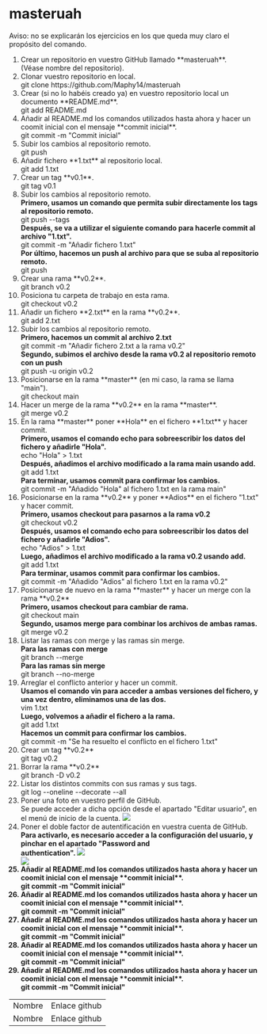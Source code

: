 # masteruah
<p>Aviso: no se explicarán los ejercicios en los que queda muy claro el propósito del comando.</p>
<ol>
    <li>
        Crear un repositorio en vuestro GitHub llamado **masteruah**.
    </li>   
        (Véase nombre del repositorio).
    <li>
        Clonar vuestro repositorio en local.
    </li>
        git clone https://github.com/Maphy14/masteruah
    <li>
        Crear (si no lo habéis creado ya) en vuestro repositorio local un documento **README.md**.
    </li>
        git add README.md
    <li>
        Añadir al README.md los comandos utilizados hasta ahora y hacer un coomit inicial con el mensaje **commit inicial**.
    </li>
        git commit -m "Commit inicial"
    <li>
        Subir los cambios al repositorio remoto.
    </li>
        git push
    <li>
        Añadir fichero **1.txt** al repositorio local.
    </li>
        git add 1.txt
    <li>
        Crear un tag **v0.1**.
    </li>
        git tag v0.1
    <li>
        Subir los cambios al repositorio remoto.
    </li>
        <b>Primero, usamos un comando que permita subir directamente los tags al repositorio remoto.</b><br/>
        git push --tags<br/>
        <b>Después, se va a utilizar el siguiente comando para hacerle commit al archivo "1.txt".</b><br/>
        git commit -m "Añadir fichero 1.txt"<br/>
        <b>Por último, hacemos un push al archivo para que se suba al repositorio remoto.</b><br/>
        git push
    <li>
        Crear una rama **v0.2**.
    </li>
        git branch v0.2
    <li>
        Posiciona tu carpeta de trabajo en esta rama.
    </li>
        git checkout v0.2
    <li>
        Añadir un fichero **2.txt** en la rama **v0.2**.
    </li>
        git add 2.txt
    <li>
        Subir los cambios al repositorio remoto.
    </li>
        <b>Primero, hacemos un commit al archivo 2.txt</b><br/>
        git commit -m "Añadir fichero 2.txt a la rama v0.2"</br>
        <b>Segundo, subimos el archivo desde la rama v0.2 al repositorio remoto con un push</b><br/>
        git push -u origin v0.2
    <li>
        Posicionarse en la rama **master** (en mi caso, la rama se llama "main").
    </li>
        git checkout main
    <li>
        Hacer un merge de la rama **v0.2** en la rama **master**.
    </li>
        git merge v0.2
    <li>
        En la rama **master** poner **Hola** en el fichero **1.txt** y hacer commit.
    </li>
        <b>Primero, usamos el comando echo para sobreescribir los datos del fichero y añadirle "Hola".</b><br/>
        echo "Hola" > 1.txt</br>
        <b>Después, añadimos el archivo modificado a la rama main usando add.</b><br/>
        git add 1.txt<br/>
        <b>Para terminar, usamos commit para confirmar los cambios.</b><br/>
        git commit -m "Añadido "Hola" al fichero 1.txt en la rama main"
    <li>
        Posicionarse en la rama **v0.2** y poner **Adios** en el fichero "1.txt" y hacer commit.
    </li>
        <b>Primero, usamos checkout para pasarnos a la rama v0.2</b><br/>
        git checkout v0.2</br>
        <b>Después, usamos el comando echo para sobreescribir los datos del fichero y añadirle "Adios".</b><br/>
        echo "Adios" > 1.txt</br>
        <b>Luego, añadimos el archivo modificado a la rama v0.2 usando add.</b><br/>
        git add 1.txt<br/>
        <b>Para terminar, usamos commit para confirmar los cambios.</b><br/>
        git commit -m "Añadido "Adios" al fichero 1.txt en la rama v0.2"
    <li>
        Posicionarse de nuevo en la rama **master** y hacer un merge con la rama **v0.2**
    </li>
        <b>Primero, usamos checkout para cambiar de rama.</b><br/>
        git checkout main<br/>
        <b>Segundo, usamos merge para combinar los archivos de ambas ramas.</b><br/>
        git merge v0.2
    <li>
        Listar las ramas con merge y las ramas sin merge.
    </li>
        <b>Para las ramas con merge</b></br>
        git branch --merge</br>
        <b>Para las ramas sin merge</b></br>
        git branch --no-merge</br>
    <li>
        Arreglar el conflicto anterior y hacer un commit.
    </li>
        <b>Usamos el comando vin para acceder a ambas versiones del fichero, y una vez dentro, eliminamos una de las dos.</b></br>
        vim 1.txt</br>
        <b>Luego, volvemos a añadir el fichero a la rama.</b></br>
        git add 1.txt</br>
        <b>Hacemos un commit para confirmar los cambios.</b></br>
        git commit -m "Se ha resuelto el conflicto en el fichero 1.txt"</br>
    <li>
        Crear un tag **v0.2**
    </li>
        git tag v0.2
    <li>
        Borrar la rama **v0.2**
    </li>
        git branch -D v0.2
    <li>
        Listar los distintos commits con sus ramas y sus tags.
    </li>
        git log --oneline --decorate --all
    <li>
        Poner una foto en vuestro perfil de GitHub.
    </li>
        Se puede acceder a dicha opción desde el apartado "Editar usuario", en el menú de inicio de la cuenta.
        <img src="Práctica Github 21.png"/>
    <li>
        Poner el doble factor de autentificación en vuestra cuenta de GitHub.
    </li>
        <b>Para activarlo, es necesario acceder a la configuración del usuario, y pinchar en el apartado "Password and <br/>                authentication".
    <img src="Práctica Github 22.png"/><br/>
    <img src="Práctica Github 23.png"/>
    <li>
        Añadir al README.md los comandos utilizados hasta ahora y hacer un coomit inicial con el mensaje **commit inicial**.
    </li>
        git commit -m "Commit inicial"
    <li>
        Añadir al README.md los comandos utilizados hasta ahora y hacer un coomit inicial con el mensaje **commit inicial**.
    </li>
        git commit -m "Commit inicial"
    <li>
        Añadir al README.md los comandos utilizados hasta ahora y hacer un coomit inicial con el mensaje **commit inicial**.
    </li>
        git commit -m "Commit inicial"
    <li>
        Añadir al README.md los comandos utilizados hasta ahora y hacer un coomit inicial con el mensaje **commit inicial**.
    </li>
        git commit -m "Commit inicial"
    <li>
        Añadir al README.md los comandos utilizados hasta ahora y hacer un coomit inicial con el mensaje **commit inicial**.
    </li>
        git commit -m "Commit inicial"

    
    
    
</ol>

<table>
    <tr>
        <td>
        Nombre
        </td>
        <td>
        Enlace github
        </td>
    </tr>
    <tr>
        <td>
        Nombre
        </td>
        <td>
        Enlace github
        </td>
    </tr>
</table>
